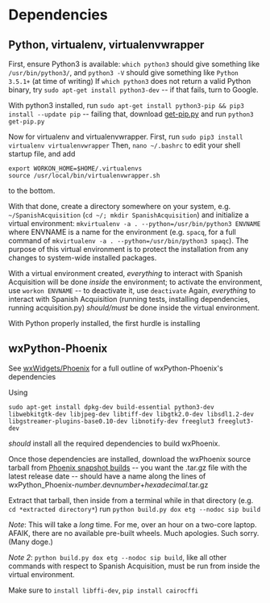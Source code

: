 # Dependencies

## Python, virtualenv, virtualenvwrapper

First, ensure Python3 is available: `which python3` should give something like `/usr/bin/python3/`, 
and `python3 -V` should give something like `Python 3.5.1+` (at time of writing)
If `which python3` does not return a valid Python binary, try `sudo apt-get install python3-dev` -- if that fails, turn to Google.

With python3 installed, run `sudo apt-get install python3-pip && pip3 install --update pip` -- failing that, download [get-pip.py](https://bootstrap.pypa.io/get-pip.py) and run `python3 get-pip.py`

Now for virtualenv and virtualenvwrapper. First, run 
`sudo pip3 install virtualenv virtualenvwrapper`
Then, 
`nano ~/.bashrc`
to edit your shell startup file, and add 
```
export WORKON_HOME=$HOME/.virtualenvs
source /usr/local/bin/virtualenvwrapper.sh
```
to the bottom.

With that done, create a directory somewhere on your system, e.g. 
`~/SpanishAcquisition` (`cd ~/; mkdir SpanishAcquisition`) 
and initialize a virtual environment: `mkvirtualenv -a . --python=/usr/bin/python3 ENVNAME` 
where ENVNAME is a name for the environment (e.g. `spacq`, 
for a full command of `mkvirtualenv -a . --python=/usr/bin/python3 spaqc`). 
The purpose of this virtual environment is to protect the installation from any changes to system-wide installed packages.

With a virtual environment created, *everything* to interact with Spanish Acquisition will be done *inside* the environment; to activate the environment, use `workon ENVNAME` -- to deactivate it, use `deactivate` 
Again, *everything* to interact with Spanish Acquisition (running tests, installing dependencies, running acquisition.py) *should/must* be done inside the virtual environment.

With Python properly installed, the first hurdle is installing

## wxPython-Phoenix

See [wxWidgets/Phoenix](https://github.com/wxWidgets/Phoenix) for a full outline of wxPython-Phoenix's dependencies

Using
```
sudo apt-get install dpkg-dev build-essential python3-dev libwebkitgtk-dev libjpeg-dev libtiff-dev libgtk2.0-dev libsdl1.2-dev libgstreamer-plugins-base0.10-dev libnotify-dev freeglut3 freeglut3-dev
```
*should* install all the required dependencies to build wxPhoenix.

Once those dependencies are installed, download the wxPhoenix source tarball from [Phoenix snapshot builds](https://wxpython.org/Phoenix/snapshot-builds/) -- you want the .tar.gz file with the latest release date -- should have a name along the lines of wxPython_Phoenix-*number*.dev*number*+*hexadecimal*.tar.gz

Extract that tarball, then inside from a terminal while in that directory (e.g. `cd *extracted directory*`) run 
`python build.py dox etg --nodoc sip build`

_*Note*_: This will take a *long* time. For me, over an hour on a two-core laptop. AFAIK, there are no available pre-built wheels. Much apologies. Such sorry. (Many doge.)

*Note 2*: `python build.py dox etg --nodoc sip build`, like all other commands with respect to Spanish Acquisition, must be run from inside the virtual environment.


Make sure to `install libffi-dev`, `pip install cairocffi`
